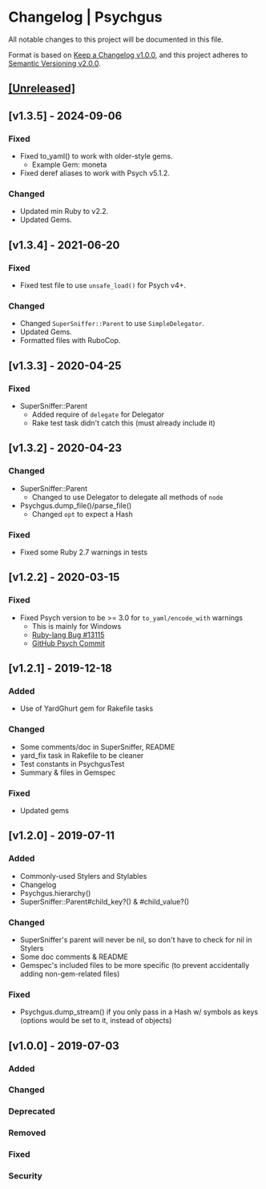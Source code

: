 # Changelog | Psychgus

All notable changes to this project will be documented in this file.

Format is based on [Keep a Changelog v1.0.0](https://keepachangelog.com/en/1.0.0),
and this project adheres to [Semantic Versioning v2.0.0](https://semver.org/spec/v2.0.0.html).

## [[Unreleased]](https://github.com/esotericpig/psychgus/compare/v1.3.5...HEAD)


## [v1.3.5] - 2024-09-06
### Fixed
- Fixed to_yaml() to work with older-style gems.
  - Example Gem: moneta
- Fixed deref aliases to work with Psych v5.1.2.

### Changed
- Updated min Ruby to v2.2.
- Updated Gems.


## [v1.3.4] - 2021-06-20
### Fixed
- Fixed test file to use `unsafe_load()` for Psych v4+.

### Changed
- Changed `SuperSniffer::Parent` to use `SimpleDelegator`.
- Updated Gems.
- Formatted files with RuboCop.


## [v1.3.3] - 2020-04-25
### Fixed
- SuperSniffer::Parent
    - Added require of `delegate` for Delegator
    - Rake test task didn't catch this (must already include it)


## [v1.3.2] - 2020-04-23
### Changed
- SuperSniffer::Parent
    - Changed to use Delegator to delegate all methods of `node`
- Psychgus.dump_file()/parse_file()
    - Changed `opt` to expect a Hash

### Fixed
- Fixed some Ruby 2.7 warnings in tests


## [v1.2.2] - 2020-03-15
### Fixed
- Fixed Psych version to be >= 3.0 for `to_yaml/encode_with` warnings
    - This is mainly for Windows
    - [Ruby-lang Bug #13115](https://bugs.ruby-lang.org/issues/13115)
    - [GitHub Psych Commit](https://github.com/ruby/psych/commit/712a65a53f3c15105cd86e8ad3ee3c779050ada4)


## [v1.2.1] - 2019-12-18
### Added
- Use of YardGhurt gem for Rakefile tasks

### Changed
- Some comments/doc in SuperSniffer, README
- yard_fix task in Rakefile to be cleaner
- Test constants in PsychgusTest
- Summary & files in Gemspec

### Fixed
- Updated gems


## [v1.2.0] - 2019-07-11
### Added
- Commonly-used Stylers and Stylables
- Changelog
- Psychgus.hierarchy()
- SuperSniffer::Parent#child_key?() & #child_value?()

### Changed
- SuperSniffer's parent will never be nil, so don't have to check for nil in Stylers
- Some doc comments & README
- Gemspec's included files to be more specific (to prevent accidentally adding non-gem-related files)

### Fixed
- Psychgus.dump_stream() if you only pass in a Hash w/ symbols as keys (options would be set to it, instead of objects)


## [v1.0.0] - 2019-07-03
### Added
### Changed
### Deprecated
### Removed
### Fixed
### Security

